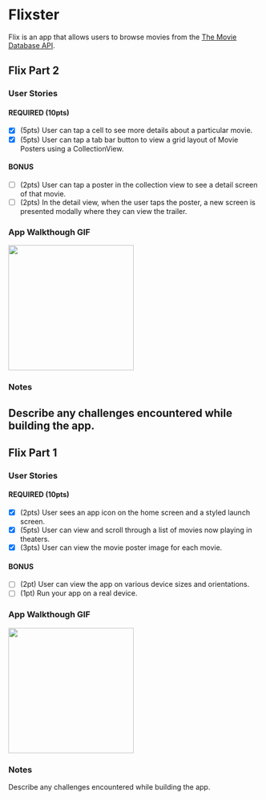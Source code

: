 # Flixster
Flix is an app that allows users to browse movies from the [The Movie Database API](http://docs.themoviedb.apiary.io/#).
## Flix Part 2
### User Stories
#### REQUIRED (10pts)
- [X] (5pts) User can tap a cell to see more details about a particular movie.
- [X] (5pts) User can tap a tab bar button to view a grid layout of Movie Posters using a CollectionView.
#### BONUS
- [ ] (2pts) User can tap a poster in the collection view to see a detail screen of that movie.
- [ ] (2pts) In the detail view, when the user taps the poster, a new screen is presented modally where they can view the trailer.
### App Walkthough GIF
<img src="http://g.recordit.co/AKcDLRBwDX.gif" width=250><br>
### Notes
Describe any challenges encountered while building the app.
---
## Flix Part 1
### User Stories
#### REQUIRED (10pts)
- [x] (2pts) User sees an app icon on the home screen and a styled launch screen.
- [x] (5pts) User can view and scroll through a list of movies now playing in theaters.
- [x] (3pts) User can view the movie poster image for each movie.
#### BONUS
- [ ] (2pt) User can view the app on various device sizes and orientations.
- [ ] (1pt) Run your app on a real device.
### App Walkthough GIF
<img src="http://g.recordit.co/sAACl1pTpL.gif" width=250><br>
### Notes
Describe any challenges encountered while building the app.

